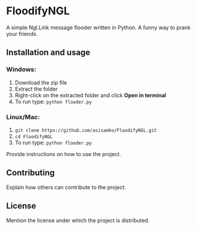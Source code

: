 # FloodifyNGL
A simple Ngl.Link message flooder written in Python.
A funny way to prank your friends.


## Installation and usage

### Windows:
1. Download the zip file
2. Extract the folder
3. Right-click on the extracted folder and click **Open in terminal**
4. To run type: ```python flooder.py```

### Linux/Mac:
1. ```git clone https://github.com/asisamko/FloodifyNGL.git```
2. ```cd FloodifyNGL```
3. To run type: ```python flooder.py```

Provide instructions on how to use the project.

## Contributing

Explain how others can contribute to the project.

## License

Mention the license under which the project is distributed.
